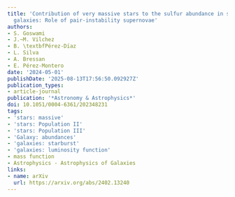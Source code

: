 ```yaml
---
title: 'Contribution of very massive stars to the sulfur abundance in star-forming
  galaxies: Role of pair-instability supernovae'
authors:
- S. Goswami
- J.~M. Vilchez
- B. \textbfPérez-Dı́az
- L. Silva
- A. Bressan
- E. Pérez-Montero
date: '2024-05-01'
publishDate: '2025-08-13T17:56:50.092927Z'
publication_types:
- article-journal
publication: '*Astronomy & Astrophysics*'
doi: 10.1051/0004-6361/202348231
tags:
- 'stars: massive'
- 'stars: Population II'
- 'stars: Population III'
- 'Galaxy: abundances'
- 'galaxies: starburst'
- 'galaxies: luminosity function'
- mass function
- Astrophysics - Astrophysics of Galaxies
links:
- name: arXiv
  url: https://arxiv.org/abs/2402.13240
---
```

